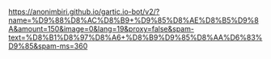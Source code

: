 https://anonimbiri.github.io/gartic.io-bot/v2/?name=%D9%88%D8%AC%D8%B9+%D9%85%D8%AE%D8%B5%D9%8A&amount=150&image=0&lang=19&proxy=false&spam-text=%D8%B1%D8%97%D8%A6+%D8%B9%D9%85%D8%AA%D6%83%D9%85&spam-ms=360
